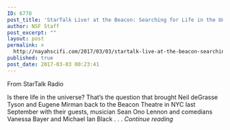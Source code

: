 ```yaml
---
ID: 6778
post_title: 'StarTalk Live! at the Beacon: Searching for Life in the Universe (Part 1)'
author: NSF Staff
post_excerpt: ""
layout: post
permalink: >
  http://nayahscifi.com/2017/03/03/startalk-live-at-the-beacon-searching-for-life-in-the-universe-part-1/
published: true
post_date: 2017-03-03 00:23:41
---
```

From StarTalk Radio

Is there life in the universe? That’s the question that brought Neil deGrasse Tyson and Eugene Mirman back to the Beacon Theatre in NYC last September with their guests, musician Sean Ono Lennon and comedians Vanessa Bayer and Michael Ian Black . . . <em>Continue reading</em>